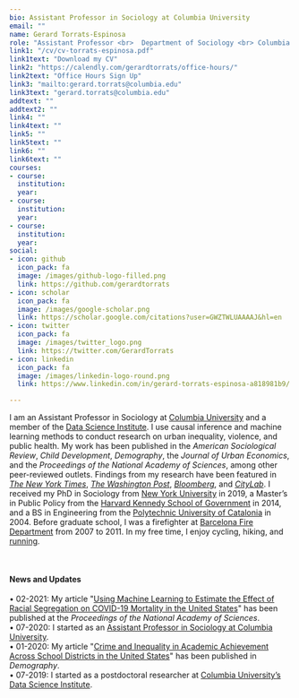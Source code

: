 ```yaml
---
bio: Assistant Professor in Sociology at Columbia University
email: ""
name: Gerard Torrats-Espinosa
role: "Assistant Professor <br>  Department of Sociology <br> Columbia University" 
link1: "/cv/cv-torrats-espinosa.pdf"
link1text: "Download my CV"
link2: "https://calendly.com/gerardtorrats/office-hours/"
link2text: "Office Hours Sign Up"
link3: "mailto:gerard.torrats@columbia.edu"
link3text: "gerard.torrats@columbia.edu"
addtext: ""
addtext2: ""
link4: ""
link4text: ""
link5: ""
link5text: ""
link6: ""
link6text: ""
courses:
- course: 
  institution: 
  year:
- course: 
  institution: 
  year:
- course: 
  institution: 
  year:
social:
- icon: github
  icon_pack: fa
  image: /images/github-logo-filled.png 
  link: https://github.com/gerardtorrats
- icon: scholar
  icon_pack: fa
  image: /images/google-scholar.png 
  link: https://scholar.google.com/citations?user=GWZTWLUAAAAJ&hl=en
- icon: twitter
  icon_pack: fa
  image: /images/twitter_logo.png 
  link: https://twitter.com/GerardTorrats
- icon: linkedin
  icon_pack: fa
  image: /images/linkedin-logo-round.png
  link: https://www.linkedin.com/in/gerard-torrats-espinosa-a818981b9/

---
```



I am an Assistant Professor in Sociology at [Columbia University](https://sociology.columbia.edu/) and a member of the [Data Science Institute](https://www.datascience.columbia.edu). I use causal inference and machine learning methods to conduct research on urban inequality, violence, and public health.  My work has been published in the *American Sociological Review*, *Child Development*, *Demography*, the *Journal of Urban Economics*, and the *Proceedings of the National Academy of Sciences*, among other peer-reviewed outlets. Findings from my research have been featured in *[The New York Times](https://www.nytimes.com/2017/11/09/upshot/the-unsung-role-that-ordinary-citizens-played-in-the-great-crime-decline.html)*, *[The Washington Post](https://www.washingtonpost.com/news/wonk/wp/2016/04/20/how-violence-shapes-children-for-life/)*, *[Bloomberg](https://www.bloomberg.com/opinion/articles/2018-02-12/pssst-crime-may-be-near-an-all-time-low)*, and *[CityLab](https://www.bloomberg.com/news/articles/2017-08-22/the-impact-of-violent-crime-on-economic-mobility)*.  I received my PhD in Sociology from [New York University](https://as.nyu.edu/sociology.html) in 2019, a Master’s in Public Policy from the [Harvard Kennedy School of Government](https://www.hks.harvard.edu/) in 2014, and a BS in Engineering from the [Polytechnic University of Catalonia](https://epseb.upc.edu/en) in 2004. Before graduate school, I was a firefighter at [Barcelona  Fire Department](https://ajuntament.barcelona.cat/bombers/en) from 2007 to 2011. In my free time, I enjoy cycling, hiking, and [running](https://www.athlinks.com/athletes/456521144).

&nbsp;
#### News and Updates

&bull; 02-2021: My article "[Using Machine Learning to Estimate the Effect of Racial Segregation on COVID-19 Mortality in the United States](https://www.pnas.org/content/118/7/e2015577118)" has been published at the *Proceedings of the National Academy of Sciences*.     
&bull; 07-2020: I started as an [Assistant Professor in Sociology at Columbia University](https://sociology.columbia.edu/content/gerard-torrats-espinosa).  
&bull; 01-2020: My article "[Crime and Inequality in Academic Achievement Across School Districts in the United States](https://doi.org/10.1007/s13524-019-00850-x)" has been published in *Demography*.  
&bull; 07-2019: I started as a postdoctoral researcher at [Columbia University&rsquo;s Data Science Institute](https://www.datascience.columbia.edu/people/gerard-torrats-espinosa/). 



 